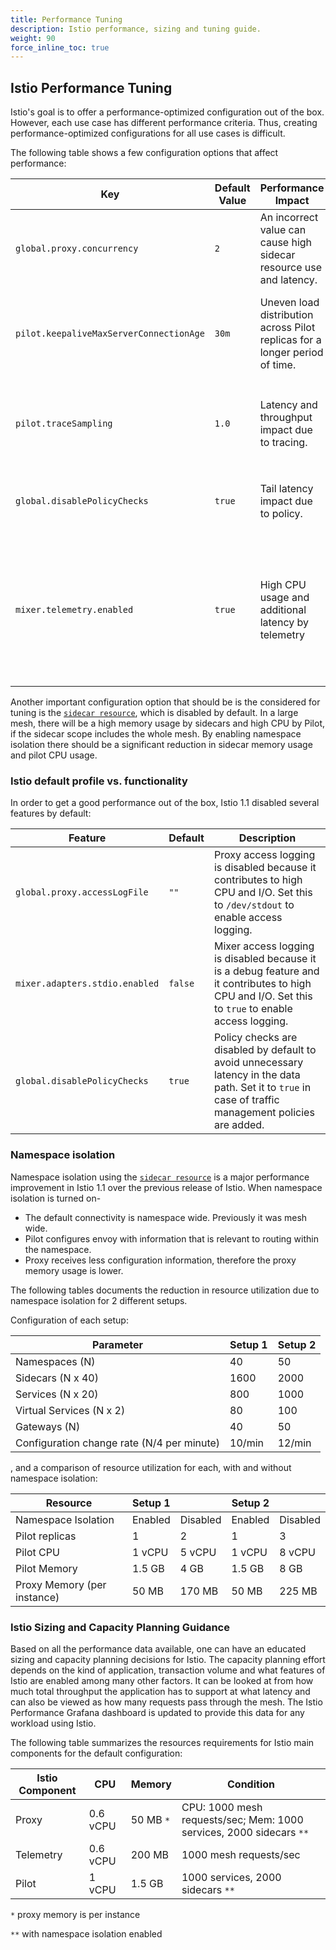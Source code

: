 ```yaml
---
title: Performance Tuning
description: Istio performance, sizing and tuning guide.
weight: 90
force_inline_toc: true
---
```

## Istio Performance Tuning

Istio's goal is to offer a performance-optimized configuration out of the box.
However, each use case has different performance criteria. Thus, creating performance-optimized configurations for all use cases is difficult.

The following table shows a few configuration options that affect performance:

| Key | Default Value | Performance Impact | Recommendation |
| --- | --- | --- | --- |
| `global.proxy.concurrency` | `2` | An incorrect value can cause high sidecar resource use and latency. | Set this value to equal to the number of CPU cores allocated to the proxy. |
| `pilot.keepaliveMaxServerConnectionAge` | `30m` | Uneven load distribution across Pilot replicas for a longer period of time. | Reduce this number if you want quicker balancing of load at the cost of increased connect/disconnect activity. |
| `pilot.traceSampling` | `1.0` |  Latency and throughput impact due to tracing. | This can be reduced further from the default. If set to 0.0%, use `x-client-trace-id` header to trace specific requests. |
| `global.disablePolicyChecks` | `true` | Tail latency impact due to policy. | Enable policy checks *only* if you are using [rate limiting](/docs/tasks/policy-enforcement/rate-limiting/) or another istio-policy feature.|
| `mixer.telemetry.enabled` | `true` | High CPU usage and additional latency by telemetry | Telemetry is a core part of Istio. However if you are only using the networking API and have other means of getting metrics, `istio-telemetry` can be turned off for a significant reduction in CPU usage.|

Another important configuration option that should be is the considered for tuning is the [`sidecar resource`](/docs/reference/config/networking/v1alpha3/sidecar), which is disabled by default. In a large mesh, there will be a high memory usage by sidecars and high CPU by Pilot, if the sidecar scope includes the whole mesh. By enabling namespace isolation there should be a significant reduction in sidecar memory usage and pilot CPU usage.

### Istio default profile vs. functionality

In order to get a good performance out of the box, Istio 1.1 disabled several features by default:

| Feature | Default | Description |
| --- | --- | --- |
| `global.proxy.accessLogFile` | `""` |  Proxy access logging is disabled because it contributes to high CPU and I/O. Set this to `/dev/stdout` to enable access logging.|
| `mixer.adapters.stdio.enabled` | `false` |  Mixer access logging is disabled because it is a debug feature and it contributes to high CPU and I/O. Set this to `true` to enable access logging.|
| `global.disablePolicyChecks` | `true` | Policy checks are disabled by default to avoid unnecessary latency in the data path. Set it to `true` in case of traffic management policies are added. |

### Namespace isolation

Namespace isolation using the [`sidecar resource`](/docs/reference/config/networking/v1alpha3/sidecar) is a major performance improvement in Istio 1.1
over the previous release of Istio. When namespace isolation is turned on-

- The default connectivity is namespace wide. Previously it was mesh wide.
- Pilot configures envoy with information that is relevant to routing within the namespace.
- Proxy receives less configuration information, therefore the proxy memory usage is lower.

The following tables documents the reduction in resource utilization due to namespace isolation for 2 different setups.

Configuration of each setup:

| Parameter | Setup 1 | Setup 2 |
| --- | --- | --- |
| Namespaces (N)| 40 | 50 |
| Sidecars (N x 40) | 1600 | 2000 |
| Services (N x 20) | 800 | 1000 |
| Virtual Services (N x 2) | 80 | 100|
| Gateways (N) | 40 | 50 |
| Configuration change rate (N/4 per minute) | 10/min | 12/min |

, and a comparison of resource utilization for each, with and without namespace isolation:

| Resource | Setup 1 || Setup 2 ||
| --- | --- | --- | --- | --- |
| Namespace Isolation | Enabled |  Disabled | Enabled | Disabled |
| Pilot replicas | 1  | 2 | 1 | 3 |
| Pilot CPU      | 1 vCPU | 5 vCPU | 1 vCPU | 8 vCPU |
| Pilot Memory   | 1.5 GB | 4 GB | 1.5 GB | 8 GB |
| Proxy Memory (per instance) | 50 MB  | 170 MB | 50 MB  | 225 MB |

### Istio Sizing and Capacity Planning Guidance

Based on all the performance data available, one can have an educated sizing and capacity planning decisions for Istio. The capacity planning effort depends on the kind of application, transaction volume and what features of Istio are enabled among many other factors. It can be looked at from how much total throughput the application has to support at what latency and can also be viewed as how many requests pass through the mesh. The Istio Performance Grafana dashboard is updated to provide this data for any workload using Istio.

The following table summarizes the resources requirements for Istio main components for the default configuration:

| Istio Component | CPU | Memory | Condition |
| --- | --- | --- | --- |
| Proxy | 0.6 vCPU | 50 MB `*` | CPU: 1000 mesh requests/sec; Mem: 1000 services, 2000 sidecars `**` |
| Telemetry | 0.6 vCPU | 200 MB | 1000 mesh requests/sec |
| Pilot | 1 vCPU | 1.5 GB | 1000 services, 2000 sidecars `**` |

`*` proxy memory is per instance

`**` with namespace isolation enabled
